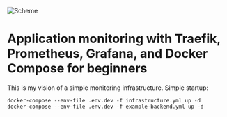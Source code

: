 ![Scheme](/scheme.png)

# Application monitoring with Traefik, Prometheus, Grafana, and Docker Compose for beginners

This is my vision of a simple monitoring infrastructure.
Simple startup:

```
docker-compose --env-file .env.dev -f infrastructure.yml up -d
docker-compose --env-file .env.dev -f example-backend.yml up -d
```
